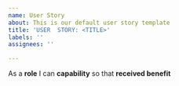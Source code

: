 ```yaml
---
name: User Story
about: This is our default user story template
title: 'USER  STORY: <TITLE>'
labels: ''
assignees: ''

---
```


As a **role** I can **capability** so that **received benefit**
